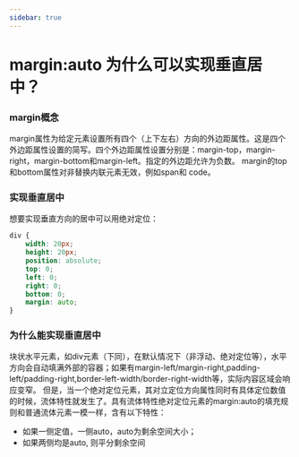 ```yaml
---
sidebar: true
---
```


# margin:auto 为什么可以实现垂直居中？

### margin概念
margin属性为给定元素设置所有四个（上下左右）方向的外边距属性。这是四个外边距属性设置的简写。四个外边距属性设置分别是：margin-top，margin-right，margin-bottom和margin-left。指定的外边距允许为负数。
margin的top和bottom属性对非替换内联元素无效，例如span和 code。

### 实现垂直居中
想要实现垂直方向的居中可以用绝对定位：
```css
div {
    width: 20px;
    height: 20px;
    position: absolute;
    top: 0;
    left: 0;
    right: 0;
    bottom: 0;
    margin: auto;
}
```

### 为什么能实现垂直居中
块状水平元素，如div元素（下同），在默认情况下（非浮动、绝对定位等），水平方向会自动填满外部的容器；如果有margin-left/margin-right,padding-left/padding-right,border-left-width/border-right-width等，实际内容区域会响应变窄。
但是，当一个绝对定位元素，其对立定位方向属性同时有具体定位数值的时候，流体特性就发生了。具有流体特性绝对定位元素的margin:auto的填充规则和普通流体元素一模一样，含有以下特性：
- 如果一侧定值，一侧auto，auto为剩余空间大小；
- 如果两侧均是auto, 则平分剩余空间